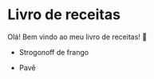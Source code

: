 # Livro de receitas

Olá! Bem vindo ao meu livro de receitas! :wave:

- Strogonoff de frango

- Pavê
